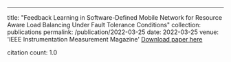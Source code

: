 ---
title: "Feedback Learning in Software-Defined Mobile Network for Resource Aware Load Balancing Under Fault Tolerance Conditions"
collection: publications
permalink: /publication/2022-03-25
date: 2022-03-25
venue: 'IEEE Instrumentation Measurement Magazine'
[Download paper here](https://scholar.google.com/citations?view_op=view_citation&hl=en&user=CCckbEUAAAAJ&cstart=20&pagesize=80&citation_for_view=CCckbEUAAAAJ:KbBQZpvPDL4C)

citation count: 1.0